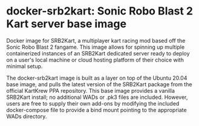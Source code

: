 # docker-srb2kart: Sonic Robo Blast 2 Kart server base image
Docker image for SRB2Kart, a multiplayer kart racing mod based off the Sonic Robo Blast 2 fangame. This image allows for spinning up multiple containerized instances of an SRB2Kart dedicated server ready to deploy on a user's local machine or cloud hosting platform of their choice with minimal setup.

The docker-srb2kart image is built as a layer on top of the Ubuntu 20.04 base image, and pulls the latest version of the SRB2Kart package from the official KartKrew PPA repository. This base image provides a vanilla SRB2Kart install; no additional WADs or .pk3 files are included. However, users are free to supply their own add-ons by modifying the included docker-compose file to provide a bind mount pointing to the appropriate WADs directory.
